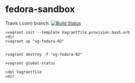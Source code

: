 # fedora-sandbox

Travis (.com) branch:
[![Build Status](https://travis-ci.com/githubfoam/fedora-sandbox.svg?branch=dev)](https://travis-ci.com/githubfoam/fedora-sandbox)  

~~~~
>vagrant init --template Vagrantfile.provision.bash.erb
>dir
>vagrant up "vg-fedora-02"


>vagrant destroy -f "vg-fedora-02"

>vagrant global-status

>del Vagrantfile
>dir
~~~~